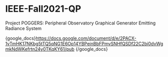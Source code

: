 # IEEE-Fall2021-QP
Project POGGERS: Peripheral Observatory Graphical Generator Emitting Radiance System

{google_docs}https://docs.google.com/document/d/e/2PACX-1vTmHK17NKbg5tTQ5qNG1E6Op14YBPeinBbFPmvSNHfQSDf22C2bi0dvWgmkNdWKefrtn24y0TKqKY61/pub
{/google_docs}
